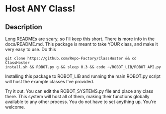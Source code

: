 # Host ANY Class!

## Description
Long READMEs are scary, so I'll keep this short. There is more info in the docs/README.md.
This package is meant to take YOUR class, and make it very easy to use. Do this

    git clone https://github.com/Repo-Factory/ClassHoster && cd ClassHoster
    install.sh && ROBOT.py g && sleep 0.3 && code ~/ROBOT_LIB/ROBOT_API.py


Installing this package to ROBOT_LIB and running the main ROBOT.py script will host the example classes I've provided.

Try it out. You can edit the ROBOT_SYSTEMS.py file and place any class there. This system will host all of them, making
their functions globally available to any other process. You do not have to set anything up. You're welcome.
